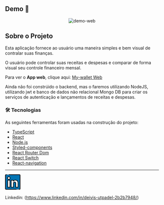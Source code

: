 ## Demo 📸

<div align="center" >
  <img src="./github/my-wallet.gif" alt="demo-web" height="425">
</div>

## Sobre o Projeto

Esta aplicação fornece ao usuário uma maneira simples e bem visual de contralar suas finanças.

O usuário pode controlar suas receitas e despesas e comparar de forma visual seu controle financeiro mensal.

Para ver o **App web**, clique aqui: [My-wallet Web](https://github.com/deivisutp/my-wallet) <br />

Ainda não foi constrúido o backend, mas o faremos utilizando NodeJS, utilizando jwt e banco de dados não relacional Mongo DB 
para criar os serviços de autenticação e lançamentos de receitas e despesas.

### 🛠 Tecnologias

As seguintes ferramentas foram usadas na construção do projeto:

- [TypeScript](https://www.typescriptlang.org/)
- [React](https://pt-br.reactjs.org/)
- [Node.js](https://nodejs.org/en/)
- [Styled-components](https://styled-components.com/)
- [React Router Dom](https://reactrouter.com/web/guides/quick-start)
- [React Switch](https://www.npmjs.com/package/react-switch)
- [React-navigation](https://reactnavigation.org/)

---

<a href="https://www.linkedin.com/in/deivis-utpadel-2b2b7948/">
<img src="./github/linkedin.png" alt="linkedin" height="50"></a>
<br />

Linkedin: (https://www.linkedin.com/in/deivis-utpadel-2b2b7948/)
